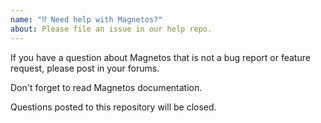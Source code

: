 ```yaml
---
name: "⁉️ Need help with Magnetos?"
about: Please file an issue in our help repo.
---
```


If you have a question about Magnetos that is not a bug report or feature request, please post in your forums.

Don't forget to read Magnetos documentation.

Questions posted to this repository will be closed.